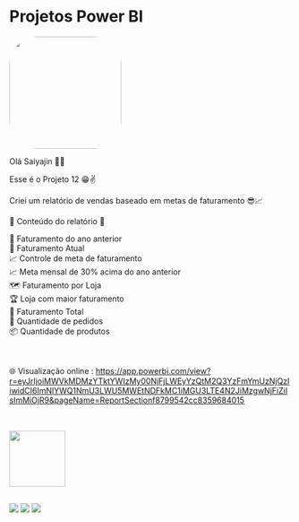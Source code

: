 # Projetos Power BI

<img width="200" height="200" align="center" style="border-radius:50px;" src="https://th.bing.com/th/id/R.a80a09565c27bd89fd9197f9f86e787c?rik=Jc%2buZFDdx%2bov8Q&riu=http%3a%2f%2f1.bp.blogspot.com%2f-C_czuxHGN_8%2fUiSiMbQLrnI%2fAAAAAAAAAOQ%2fe1OVOmkIkug%2fs1600%2ftumblr_m8svkcyf091qk9v2do1_500.gif&ehk=iOiF8Ryv%2fq66s8w4AsqT61CxF0Qn5FsPGDsexn%2filOE%3d&risl=&pid=ImgRaw&r=0" />

Olá Saiyajin 👊💥

Esse é o Projeto 12 😁✌️

Criei um relatório de vendas baseado em metas de faturamento 😎📈

📄 Conteúdo do relatório 📄

📅 Faturamento do ano anterior<br>
📅 Faturamento Atual<br>
📈 Controle de meta de faturamento <br>
📈 Meta mensal de 30% acima do ano anterior <br>
🗺️ Faturamento por Loja <br>
🏆 Loja com maior faturamento <br>
💸 Faturamento Total <br>
🛒 Quantidade de pedidos <br>
📦 Quantidade de produtos <br>

<br><br>
🌐 Visualização online : 
https://app.powerbi.com/view?r=eyJrIjoiMWVkMDMzYTktYWIzMy00NjFjLWEyYzQtM2Q3YzFmYmUzNjQzIiwidCI6ImNlYWQ1NmU3LWU5MWEtNDFkMC1iMGU3LTE4N2JiMzgwNjFiZiIsImMiOjR9&pageName=ReportSectionf8799542cc8359684015
##

<div style="display: inline_block"><br>
  <img width="100" height="100" align="center" src="https://cdn.iconscout.com/icon/free/png-64/power-bi-3244521-2701891.png" />  
</div>

  ##
 
<div> 
  <a href="https://www.youtube.com/channel/UC6aR2nPTkD6GECmEjQBEWtQ" target="_blank"><img src="https://img.shields.io/badge/YouTube-FF0000?style=for-the-badge&logo=youtube&logoColor=white" target="_blank"></a>
  <a href = "mailto:sayajinsql@outlook.com"><img src="https://img.shields.io/badge/Microsoft_Outlook-0078D4?style=for-the-badge&logo=microsoft-outlook&logoColor=white" target="_blank"></a>
  <a href="https://www.linkedin.com/in/jvnogueiraa" target="_blank"><img src="https://img.shields.io/badge/-LinkedIn-%230077B5?style=for-the-badge&logo=linkedin&logoColor=white" target="_blank"></a> 

 
</div>

